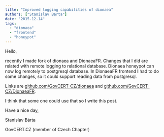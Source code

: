 ```yaml
---
title: "Improved logging capabilities of dionaea"
authors: ["Stanislav Barta"]
date: "2015-12-14"
tags: 
  - "dionaea"
  - "frontend"
  - "honeypot"
---
```


Hello,

  

  

recently I made fork of dionaea and DionaeaFR. Changes that I did are related with remote logging to relational database. Dionaea honeypot can now log remotely to postgresql database. In DionaeaFR frontend I had to do some changes, so it could support reading data from postgresql.

  

Links are [github.com/GovCERT-CZ/dionaea](https://github.com/GovCERT-CZ/dionaea) and [github.com/GovCERT-CZ/DionaeaFR](https://github.com/GovCERT-CZ/DionaeaFR).

  

I think that some one could use that so I write this post.  

  

  

Have a nice day,

  

  

Stanislav Bárta

  

GovCERT.CZ (member of Czech Chapter)
